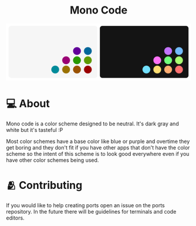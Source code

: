 <div align="center">

  # Mono Code
  
  <img src="https://raw.githubusercontent.com/Mono-Code-Scheme/assets/refs/heads/main/ports/banner.svg" width="600">
</div>

# 💻 About
Mono code is a color scheme designed to be neutral. It's dark gray and white but it's tasteful :P

Most color schemes have a base color like blue or purple and overtime they get boring and they don't fit if you have other apps that don't have the color scheme so the intent of this scheme is to look good everywhere even if you have other color schemes being used.

# 🫂 Contributing
If you would like to help creating ports open an issue on the ports repository. In the future there will be guidelines for terminals and code editors.
